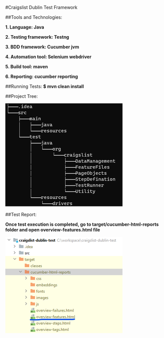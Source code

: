 
#Craigslist Dublin Test Framework

##Tools and Technologies:

 **1. Language: Java**

 **2. Testing framework: Testng**

 **3. BDD framework: Cucumber jvm**

 **4. Automation tool: Selenium webdriver**

 **5. Build tool: maven**

 **6. Reporting: cucumber reporting**

##Running Tests:
**$ mvn clean install**


##Project Tree:

![img_1.png](img_1.png)

##Test Report:

**Once test execution is completed, go to target/cucumber-html-reports folder and open overview-features.html file**

![img_2.png](img_2.png)